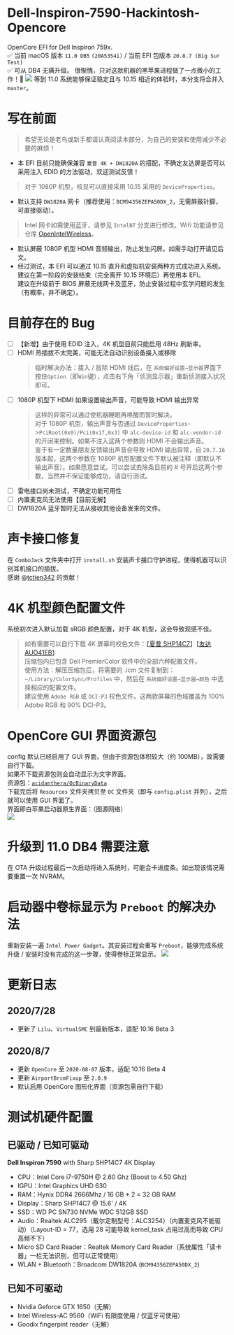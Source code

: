 # Dell-Inspiron-7590-Hackintosh-Opencore
OpenCore EFI for Dell Inspiron 759x.    
✅ 当前 macOS 版本 `11.0 DB5`  `(20A5354i)` / 当前 EFI 包版本 `20.8.7 (Big Sur Test)`       
✅ 可从 DB4 无痛升级。
很惭愧，只对这款机器的黑苹果进程做了一点微小的工作！🐸
![](https://tva1.sinaimg.cn/large/0080xEK2ly1ghxf0391jbj31hc0u0qv5.jpg)
等到 11.0 系统能够保证稳定且与 10.15 相近的体验时，本分支将合并入 `master`。

# 写在前面
> 希望无论是老鸟或新手都请认真阅读本部分，为自己的安装和使用减少不必要的麻烦！
* 本 EFI 目前只能确保兼容 `夏普 4K + DW1820A` 的搭配，不确定友达屏是否可以采用注入 EDID 的方法驱动，欢迎测试反馈！
> 对于 1080P 机型，核显可以直接采用 10.15 采用的 `DeviceProperties`。
* 默认支持 `DW1820A` 网卡（推荐使用：`BCM94356ZEPA50DX_2`，无需屏蔽针脚，可直接驱动）。
> Intel 网卡如需使用蓝牙，请参见 `IntelBT` 分支进行修改。Wifi 功能请参见仓库 [OpenIntelWireless](https://github.com/OpenIntelWireless/itlwm)。
* 默认屏蔽 1080P 机型 HDMI 音频输出，防止发生闪屏。如需手动打开请见后文。
* 经过测试，本 EFI 可以通过 10.15 直升和虚拟机安装两种方式成功进入系统。建议在第一阶段的安装结束（完全离开 10.15 环境后）再使用本 EFI。<br>建议在升级前于 BIOS 屏蔽无线网卡及蓝牙，防止安装过程中玄学问题的发生（有概率，并不确定）。

# 目前存在的 Bug
- [ ] 【新增】由于使用 EDID 注入，4K 机型目前只能启用 48Hz 刷新率。
- [ ] HDMI 热插拔不太完美，可能无法自动识别设备接入或移除
    > 临时解决办法：接入 / 拔除 HDMI 线后，在 `系统偏好设置→显示器`界面下按住`Option`（即`Win`键），点击右下角「侦测显示器」重新侦测接入状况即可。
- [ ] 1080P 机型下 HDMI 如果设置输出声音，可能导致 HDMI 输出异常
    > 这样的异常可以通过使机器睡眠再唤醒而暂时解决。<br>对于 1080P 机型，输出声音与否通过 `DeviceProperties`->`PciRoot(0x0)/Pci(0x1f,0x3)` 中 `alc-device-id` 和 `alc-vendor-id` 的开闭来控制。如果不注入这两个参数则 HDMI 不会输出声音。<br>鉴于有一定数量朋友反馈输出声音会导致 HDMI 输出异常，自 `20.7.16` 版本起，这两个参数在 1080P 机型配置文件下默认被注释（即默认不输出声音）。如果愿意尝试，可以尝试去除条目前的 # 号开启这两个参数，当然并不保证能够成功，请自行测试。
- [ ] 雷电接口尚未测试，不确定功能可用性
- [ ] 内置麦克风无法使用【目前无解】
- [ ] DW1820A 蓝牙暂时无法从接收其他设备发来的文件。

# 声卡接口修复
在 `ComboJack` 文件夹中打开 `install.sh` 安装声卡接口守护进程，使得机器可以识别耳机接口的插拔。        
感谢 @[tctien342](https://github.com/tctien342) 的贡献！

# 4K 机型颜色配置文件
系统初次进入默认加载 sRGB 颜色配置，对于 4K 机型，这会导致观感不佳。
> 如有需要可以自行下载 4K 屏幕的校色文件：【[夏普 SHP14C7](http://oss.pm-z.tech/temp_files/SHP14C7_ICC.zip)】【[友达 AUO41EB](http://oss.pm-z.tech/temp_files/AUO41EB_ICC.zip)】<br>压缩包内已包含 Dell PremierColor 软件中的全部六种配置文件。<br>使用方法：解压压缩包后，将需要的 .icm 文件复制到：`~/Library/ColorSync/Profiles` 中，然后在 `系统偏好设置→显示器→颜色` 中选择相应的配置文件。<br>建议使用 `Adobe RGB` 或 `DCI-P3` 校色文件。这两款屏幕的色域覆盖为 100% Adobe RGB 和 90% DCI-P3。

# OpenCore GUI 界面资源包
config 默认已经启用了 GUI 界面，但由于资源包体积较大（约 100MB），故需要自行下载。  
如果不下载资源包则会自动显示为文字界面。  
资源包：[`acidanthera/OcBinaryData`](https://github.com/acidanthera/OcBinaryData)  
下载完后将 `Resources` 文件夹拷贝至 `OC` 文件夹（即与 `config.plist` 并列），之后就可以使用 GUI 界面了。  
界面即白苹果启动器原生界面：（图源网络）  
![](https://imacos.top/wp-content/uploads/2020/06/%E6%88%AA%E5%B1%8F2020-06-19-%E4%B8%8B%E5%8D%882.09.20.png)

# 升级到 11.0 DB4 需要注意
在 OTA 升级过程最后一次启动将进入系统时，可能会卡进度条。如出现该情况需要重置一次 NVRAM。

# 启动器中卷标显示为 `Preboot` 的解决办法
重新安装一遍 `Intel Power Gadget`。其安装过程会重写 `Preboot`，能够完成系统升级 / 安装时没有完成的这一步骤，使得卷标正常显示。
![](https://oss.pm-z.tech/img/Screen%20Shot%202020-08-07%20at%2011.58.38%20PM.png)

# 更新日志
## 2020/7/28
* 更新了 `Lilu`、`VirtualSMC` 到最新版本，适配 10.16 Beta 3

## 2020/8/7
* 更新  `OpenCore` 至 `2020-08-07` 版本，适配 10.16 Beta 4
* 更新 `AirportBrcmFixup` 至 `2.0.9`
* 默认启用 OpenCore 图形化界面（资源包需自行下载）

# 测试机硬件配置
## 已驱动 / 已知可驱动
**Dell Inspiron 7590** with Sharp SHP14C7 4K Display
* CPU：Intel Core i7-9750H @ 2.60 Ghz (Boost to 4.50 Ghz)
* IGPU：Intel Graphics UHD 630
* RAM：Hynix DDR4 2666Mhz / 16 GB * 2 = 32 GB RAM
* Display：Sharp SHP14C7 @ 15.6' / 4K
* SSD：WD PC SN730 NVMe WDC 512GB SSD
* Audio：Realtek ALC295（戴尔定制型号：ALC3254）（内置麦克风不能驱动）（Layout-ID = 77，选用 28 可能导致 kernel_task 占用过高而导致 CPU 高频不下）
* Micro SD Card Reader：Realtek Memory Card Reader（系统属性「读卡器」一栏无法识别，但可以正常使用）
* WLAN + Bluetooth：Broadcom DW1820A (`BCM94356ZEPA50DX_2`)

## 已知不可驱动
* Nvidia Geforce GTX 1650（无解）
* Intel Wireless-AC 9560（WiFi 有限度使用 / 仅蓝牙可使用）
* Goodix fingerpint reader（无解）
